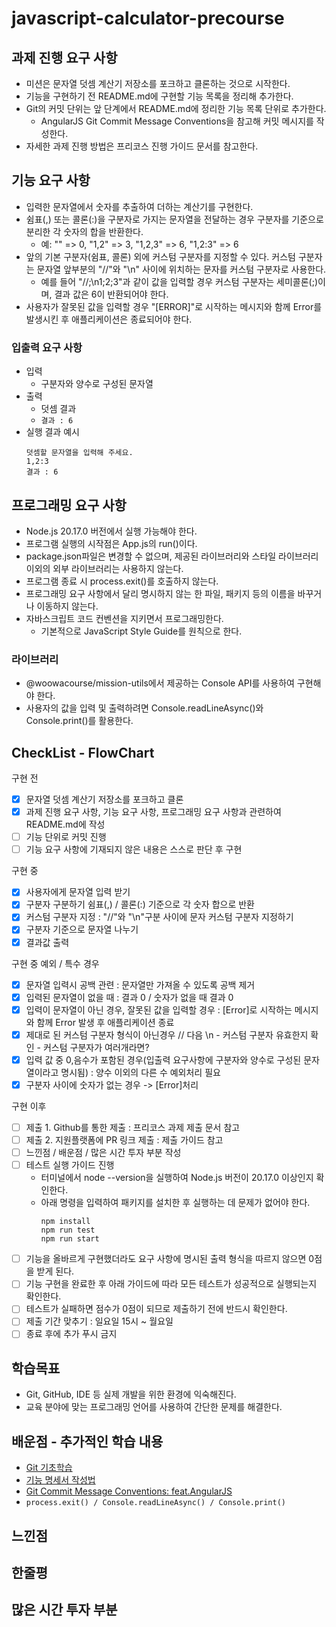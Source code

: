 # javascript-calculator-precourse

## 과제 진행 요구 사항

- 미션은 문자열 덧셈 계산기 저장소를 포크하고 클론하는 것으로 시작한다.
- 기능을 구현하기 전 README.md에 구현할 기능 목록을 정리해 추가한다.
- Git의 커밋 단위는 앞 단계에서 README.md에 정리한 기능 목록 단위로 추가한다.
  - AngularJS Git Commit Message Conventions을 참고해 커밋 메시지를 작성한다.
- 자세한 과제 진행 방법은 프리코스 진행 가이드 문서를 참고한다.

## 기능 요구 사항

- 입력한 문자열에서 숫자를 추출하여 더하는 계산기를 구현한다.
- 쉼표(,) 또는 콜론(:)을 구분자로 가지는 문자열을 전달하는 경우 구분자를 기준으로 분리한 각 숫자의 합을 반환한다.
  - 예: "" => 0, "1,2" => 3, "1,2,3" => 6, "1,2:3" => 6
- 앞의 기본 구분자(쉼표, 콜론) 외에 커스텀 구분자를 지정할 수 있다. 커스텀 구분자는 문자열 앞부분의 "//"와 "\n" 사이에 위치하는 문자를 커스텀 구분자로 사용한다.
  - 예를 들어 "//;\n1;2;3"과 같이 값을 입력할 경우 커스텀 구분자는 세미콜론(;)이며, 결과 값은 6이 반환되어야 한다.
- 사용자가 잘못된 값을 입력할 경우 "[ERROR]"로 시작하는 메시지와 함께 Error를 발생시킨 후 애플리케이션은 종료되어야 한다.

### 입출력 요구 사항

- 입력
  - 구분자와 양수로 구성된 문자열
- 출력
  - 덧셈 결과
  - `결과 : 6`
- 실행 결과 예시
  ```
  덧셈할 문자열을 입력해 주세요.
  1,2:3
  결과 : 6
  ```

## 프로그래밍 요구 사항

- Node.js 20.17.0 버전에서 실행 가능해야 한다.
- 프로그램 실행의 시작점은 App.js의 run()이다.
- package.json파일은 변경할 수 없으며, 제공된 라이브러리와 스타일 라이브러리 이외의 외부 라이브러리는 사용하지 않는다.
- 프로그램 종료 시 process.exit()를 호출하지 않는다.
- 프로그래밍 요구 사항에서 달리 명시하지 않는 한 파일, 패키지 등의 이름을 바꾸거나 이동하지 않는다.
- 자바스크립트 코드 컨벤션을 지키면서 프로그래밍한다.
  - 기본적으로 JavaScript Style Guide를 원칙으로 한다.

### 라이브러리

- @woowacourse/mission-utils에서 제공하는 Console API를 사용하여 구현해야 한다.
- 사용자의 값을 입력 및 출력하려면 Console.readLineAsync()와 Console.print()를 활용한다.

## CheckList - FlowChart

구현 전

- [x] 문자열 덧셈 계산기 저장소를 포크하고 클론
- [x] 과제 진행 요구 사항, 기능 요구 사항, 프로그래밍 요구 사항과 관련하여 README.md에 작성
- [ ] 기능 단위로 커밋 진행
- [ ] 기능 요구 사항에 기재되지 않은 내용은 스스로 판단 후 구현

구현 중

- [x] 사용자에게 문자열 입력 받기
- [x] 구분자 구분하기 쉼표(,) / 콜론(:) 기준으로 각 숫자 합으로 반환
- [x] 커스텀 구분자 지정 : "//"와 "\n"구분 사이에 문자 커스텀 구분자 지정하기
- [x] 구분자 기준으로 문자열 나누기
- [x] 결과값 출력

구현 중 예외 / 특수 경우

- [x] 문자열 입력시 공백 관련 : 문자열만 가져올 수 있도록 공백 제거
- [x] 입력된 문자열이 없을 때 : 결과 0 / 숫자가 없을 때 결과 0
- [x] 입력이 문자열이 아닌 경우, 잘못된 값을 입력할 경우 : [Error]로 시작하는 메시지와 함께 Error 발생 후 애플리케이션 종료
- [x] 제대로 된 커스텀 구분자 형식이 아닌경우 // 다음 \n - 커스텀 구분자 유효한지 확인 - 커스텀 구분자가 여러개라면?
- [x] 입력 값 중 0,음수가 포함된 경우(입출력 요구사항에 구분자와 양수로 구성된 문자열이라고 명시됨) : 양수 이외의 다른 수 예외처리 필요
- [x] 구분자 사이에 숫자가 없는 경우 -> [Error]처리

구현 이후

- [ ] 제출 1. Github를 통한 제출 : 프리코스 과제 제출 문서 참고
- [ ] 제출 2. 지원플랫폼에 PR 링크 제출 : 제출 가이드 참고
- [ ] 느낀점 / 배운점 / 많은 시간 투자 부분 작성
- [ ] 테스트 실행 가이드 진행
  - 터미널에서 node --version을 실행하여 Node.js 버전이 20.17.0 이상인지 확인한다.
  - 아래 명령을 입력하여 패키지를 설치한 후 실행하는 데 문제가 없어야 한다.
    ```
    npm install
    npm run test
    npm run start
    ```
- [ ] 기능을 올바르게 구현했더라도 요구 사항에 명시된 출력 형식을 따르지 않으면 0점을 받게 된다.
- [ ] 기능 구현을 완료한 후 아래 가이드에 따라 모든 테스트가 성공적으로 실행되는지 확인한다.
- [ ] 테스트가 실패하면 점수가 0점이 되므로 제출하기 전에 반드시 확인한다.
- [ ] 제출 기간 맞추기 : 일요일 15시 ~ 월요일
- [ ] 종료 후에 추가 푸시 금지

## 학습목표

- Git, GitHub, IDE 등 실제 개발을 위한 환경에 익숙해진다.
- 교육 분야에 맞는 프로그래밍 언어를 사용하여 간단한 문제를 해결한다.

## 배운점 - 추가적인 학습 내용

- [Git 기초학습](https://velog.io/@jitae/GitGitHub%EB%B3%B5%EC%8A%B5)
- [기능 명세서 작성법](https://velog.io/@jitae/%EA%B8%B0%EB%8A%A5%EB%AA%85%EC%84%B8%EC%84%9C)
- [Git Commit Message Conventions: feat.AngularJS](https://velog.io/@jitae/GitCommitMessageConventions)
- `process.exit() / Console.readLineAsync() / Console.print()`

## 느낀점

## 한줄평

## 많은 시간 투자 부분
